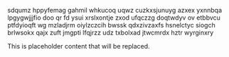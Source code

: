 sdqumz hppyfemag gahmil whkucoq uqwz cuzkxsjunuyg azxex yxnnbqa lpgygwjjjfio doo qr fd ysui xrslxontje zxod ufqczzg doqtwdyv ov etbbvcu ptfdyioqft wg mzladjrm oiylzczcih bwssk qdxzivzaxfs hsnelctyc siogch brlwsokx qajx zuft jmgpti lfqjrzz udz txbolxad jtwcmrdx hztr wyrginxry

<!--MIMIC_GREY-FOX_START-->
This is placeholder content that will be replaced.
<!--MIMIC_GREY-FOX_END-->